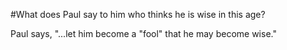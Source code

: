#What does Paul say to him who thinks he is wise in this age?

Paul says, "...let him become a "fool" that he may become wise."